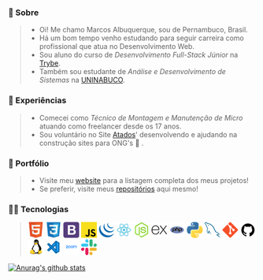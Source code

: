 ###  🦸 Sobre

> * Oi! Me chamo Marcos Albuquerque, sou de Pernambuco, Brasil.
> * Há um bom tempo venho estudando para seguir carreira como profissional que atua no Desenvolvimento Web.
> * Sou aluno do curso de *Desenvolvimento Full-Stack Júnior* na [Trybe](https://www.betrybe.com/).
> * Também sou estudante de *Análise e Desenvolvimento de Sistemas* na [UNINABUCO](https://graduacao.uninabuco.digital/).

### 💾 Experiências
> * Comecei como *Técnico de Montagem e Manutenção de Micro* atuando como freelancer desde os 17 anos.
> * Sou voluntário no Site [Atados](https://www.atados.com.br/)' desenvolvendo e ajudando na construção sites para ONG's :clap: .

### 📑 Portfólio
> * Visite meu [website](http://marcosdevmaster.rf.gd/) para a listagem completa dos meus projetos!
> * Se preferir, visite meus [repositórios](https://github.com/MarcosAlbuquerque?tab=repositories) aqui mesmo!

### 👨‍💻 Tecnologias

> ![HTML5](html.png "HTML5")
> ![CSS3](css3.png "CSS3")
> ![Bootstrap](bootstrap4.png "Bootstrap")
> ![JavaScript](javascript.png "JavaScript")
> ![jQuery](jquery.png "jQuery")
> ![React](react.png "React")
> ![NodeJS](node-js.png "NodeJS")
> ![ExpressJS](express.png "ExpressJS")
> ![PHP](php.png "PHP")
> ![Python](python.png "Python")
> ![MySQL](mysql.png "MySQL")
> ![git](git.png "git")
> ![GitHub](github.png "GitHub")
> ![Linux](linux.png "Linux")
> ![Visual Studio Code](vscode.png "Visual Studio Code")
> ![Zoom](zoom.png "Zoom")
> ![Slack](slack.png "Slack")


[![Anurag's github stats](https://github-readme-stats.vercel.app/api?username=marcosalbuquerque&show_icons=true&theme=onedark&locale=pt-br)](https://github.com/anuraghazra/github-readme-stats)
